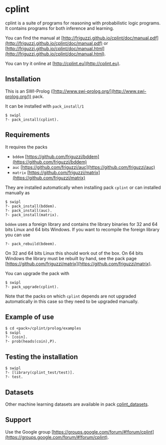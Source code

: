 cplint
======

cplint is a suite of programs for reasoning with probabilistic logic programs.
It contains programs for both inference and learning.

You can find the manual at [http://friguzzi.github.io/cplint/doc/manual.pdf](http://friguzzi.github.io/cplint/doc/manual.pdf) or [http://friguzzi.github.io/cplint/doc/manual.html](http://friguzzi.github.io/cplint/doc/manual.html).

You can try it online at [http://cplint.eu](http://cplint.eu).

Installation
------------
This is an SWI-Prolog ([http://www.swi-prolog.org/](http://www.swi-prolog.org/)) pack.

It can be installed with `pack_install/1`

    $ swipl
    ?- pack_install(cplint).

Requirements
-------------
It requires the packs

 * `bddem` [https://github.com/friguzzi/bddem](https://github.com/friguzzi/bddem)
 * `auc` [https://github.com/friguzzi/auc](https://github.com/friguzzi/auc)
 * `matrix` [https://github.com/friguzzi/matrix](https://github.com/friguzzi/matrix)
 
 They are installed automatically when installing pack `cplint` or can installed manually as

    $ swipl
    ?- pack_install(bddem).
    ?- pack_install(auc).
    ?- pack_install(matrix).

`bddem` uses a foreign library and contains the library binaries for 32 and 64 bits Linux and 64 bits Windows. If you want to recompile the foreign library you can use

    ?- pack_rebuild(bdeem).

On 32 and 64 bits Linux this should work out of the box. On 64 bits Windows the library must be rebuilt by hand, see the pack page [https://github.com/friguzzi/matrix](https://github.com/friguzzi/matrix).

You can upgrade the pack with

    $ swipl
    ?- pack_upgrade(cplint).

Note that the packs on which `cplint` depends are not upgraded automatically in this case so they need to be upgraded manually.

Example of use
---------------

    $ cd <pack>/cplint/prolog/examples
    $ swipl
    ?- [coin].
    ?- prob(heads(coin),P).

Testing the installation
------------------------

    $ swipl
    ?- [library(cplint_test/test)].
    ?- test.

Datasets
--------

Other machine learning datasets are available in pack [cplint_datasets](https://github.com/friguzzi/cplint_datasets).

Support
-------

Use the Google group [https://groups.google.com/forum/#!forum/cplint](https://groups.google.com/forum/#!forum/cplint).
